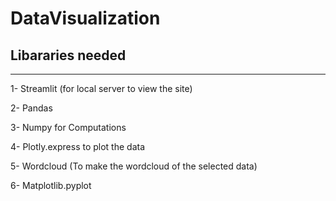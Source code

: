 # DataVisualization

## Libararies needed
--------------------------------------------------------------------------
1- Streamlit (for local server to view the site)

2- Pandas

3- Numpy for Computations

4- Plotly.express to plot the data 

5- Wordcloud (To make the wordcloud of the selected data)

6- Matplotlib.pyplot 
